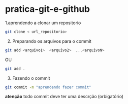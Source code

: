 # pratica-git-e-github


1.aprendendo a clonar um repositorio 

```bash 
git clone < url_repositorio>
```
2. Preparando os arquivos para o commit 

```bash
git add <arquivo1>  <arquivo2>  ...<arquivoN>
```
OU
```bash
git add .
```

3. Fazendo o commit 
```bash
git commit -m "aprendendo fazer commit"
```
**atenção** todo commit deve ter uma descrção (orbigatório)


